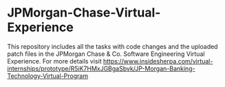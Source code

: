 # JPMorgan-Chase-Virtual-Experience
This repository includes all the tasks with code changes and the uploaded patch files in the JPMorgan Chase &amp; Co. Software Engineering Virtual Experience. For more details visit https://www.insidesherpa.com/virtual-internships/prototype/R5iK7HMxJGBgaSbvk/JP-Morgan-Banking-Technology-Virtual-Program
